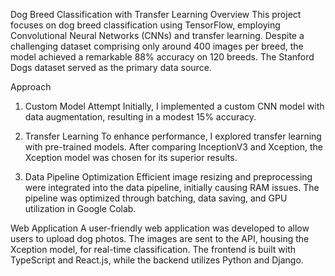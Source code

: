 Dog Breed Classification with Transfer Learning
Overview
This project focuses on dog breed classification using TensorFlow, employing Convolutional Neural Networks (CNNs) and transfer learning. Despite a challenging dataset comprising only around 400 images per breed, the model achieved a remarkable 88% accuracy on 120 breeds. The Stanford Dogs dataset served as the primary data source.

Approach
1. Custom Model Attempt
Initially, I implemented a custom CNN model with data augmentation, resulting in a modest 15% accuracy.

2. Transfer Learning
To enhance performance, I explored transfer learning with pre-trained models. After comparing InceptionV3 and Xception, the Xception model was chosen for its superior results.

3. Data Pipeline Optimization
Efficient image resizing and preprocessing were integrated into the data pipeline, initially causing RAM issues. The pipeline was optimized through batching, data saving, and GPU utilization in Google Colab.

Web Application
A user-friendly web application was developed to allow users to upload dog photos. The images are sent to the API, housing the Xception model, for real-time classification. The frontend is built with TypeScript and React.js, while the backend utilizes Python and Django.

